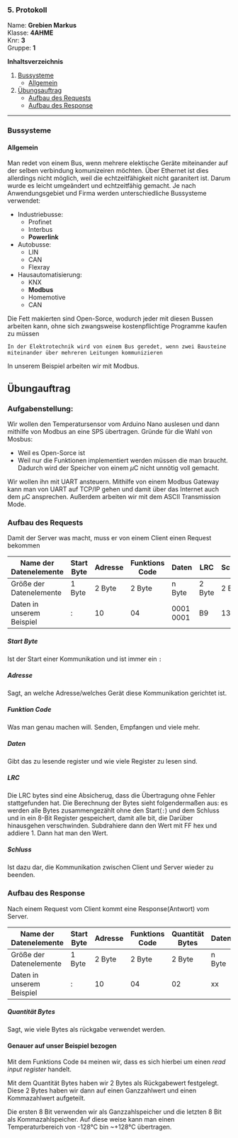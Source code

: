 ### 5. Protokoll
Name: **Grebien Markus**  
Klasse: **4AHME**  
Knr: **3**  
Gruppe: **1**


**Inhaltsverzeichnis**
 1. [Bussysteme](#Bussysteme)
	 * [Allgemein](#Allgemein)
 2. [Übungsauftrag](#Übungauftrag)
	 * [Aufbau des Requests](#AufbaudesRequests)
	 * [Aufbau des Response](#AufbaudesResponse)
---
### Bussysteme <a name="Bussysteme"></a>
#### Allgemein <a name="Allgemein"></a>
Man redet von einem Bus, wenn mehrere elektische Geräte miteinander auf der selben verbindung komunizeiren möchten. Über Ethernet ist dies allerdings nicht möglich, weil die echtzeitfähigkeit nicht garanitert ist. Darum wurde es leicht umgeändert und echtzeitfähig gemacht. Je nach Anwendungsgebiet und Firma werden unterschiedliche Bussysteme verwendet:
+ Industriebusse:
	+ Profinet
	+ Interbus
	+ **Powerlink**
+ Autobusse:
	+ LIN
	+ CAN
	+ Flexray
+ Hausautomatisierung:
	+ KNX
	+ **Modbus**
	+ Homemotive
	+ CAN
 
Die Fett makierten sind Open-Sorce, wodurch jeder mit diesen Bussen arbeiten kann, ohne sich zwangsweise kostenpflichtige Programme kaufen zu müssen

``In der Elektrotechnik wird von einem Bus geredet, wenn zwei Bausteine miteinander über mehreren Leitungen kommunizieren``

In unserem Beispiel arbeiten wir mit Modbus.

## Übungauftrag <a name="Übungauftrag"></a>
### Aufgabenstellung:
Wir wollen den Temperatursensor vom Arduino Nano auslesen und dann mithilfe von Modbus an eine SPS übertragen.
Gründe für die Wahl von Mosbus:
+ Weil es Open-Sorce ist
+ Weil nur die Funktionen implementiert werden müssen die man braucht. Dadurch wird der Speicher von einem $\mu$C nicht unnötig voll gemacht. 

Wir wollen ihn mit UART ansteuern. Mithilfe von einem Modbus Gateway kann man von UART auf TCP/IP gehen und damit über das Internet auch dem $\mu$C ansprechen. Außerdem arbeiten wir mit dem ASCII Transmission Mode.

### Aufbau des Requests <a name="AufbaudesRequests"></a>

Damit der Server was macht, muss er von einem Client einen Request bekommen

Name der Datenelemente|Start Byte|Adresse|Funktions Code|Daten|LRC|Schluss
-|-|-|-|-|-|-
Größe der Datenelemente|1 Byte|2 Byte|2 Byte|n Byte|2 Byte|2 Byte
Daten in unserem Beispiel|:|10|04|0001 0001|B9|13 10

##### Start Byte
Ist der Start einer Kommunikation und ist immer ein `:`
##### Adresse
Sagt, an welche Adresse/welches Gerät diese Kommunikation gerichtet ist.
##### Funktion Code
Was man genau machen will. Senden, Empfangen und viele mehr. 
##### Daten
Gibt das zu lesende register und wie viele Register zu lesen sind.
##### LRC 
Die LRC bytes sind eine Absicherug, dass die Übertragung ohne Fehler stattgefunden hat. Die Berechnung der Bytes sieht folgendermaßen aus: es werden alle Bytes zusammengezählt ohne den Start(`:`) und dem Schluss und in ein 8-Bit Register gespeichert, damit alle bit, die Darüber hinausgehen verschwinden. Subdrahiere dann den Wert mit FF hex und addiere 1. Dann hat man den Wert. 
##### Schluss
Ist dazu dar, die Kommunikation zwischen Client und Server wieder zu beenden. 

### Aufbau des Response <a name="AufbaudesResponse"></a>

Nach einem Request vom Client kommt eine Response(Antwort) vom Server.

Name der Datenelemente|Start Byte|Adresse|Funktions Code|Quantität Bytes|Daten|LRC|Schluss
-|-|-|-|-|-|-|-
Größe der Datenelemente|1 Byte|2 Byte|2 Byte|2 Byte|n Byte|2 Byte|2 Byte
Daten in unserem Beispiel|:|10|04|02|xx|xx|13 10

##### Quantität Bytes
Sagt, wie viele Bytes als rückgabe verwendet werden.

#### Genauer auf unser Beispiel bezogen
Mit dem Funktions Code `04` meinen wir, dass es sich hierbei um einen *read input register* handelt.

Mit dem Quantität Bytes haben wir 2 Bytes als Rückgabewert festgelegt. Diese 2 Bytes haben wir dann auf einen Ganzzahlwert und einen Kommazahlwert aufgeteilt.

Die ersten 8 Bit verwenden wir als Ganzzahlspeicher und die letzten 8 Bit als Kommazahlspeicher. Auf diese weise kann man einen Temperaturbereich von -128°C bin ~+128°C übertragen.

